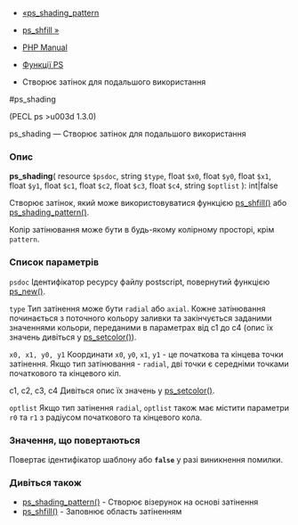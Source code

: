 - [«ps_shading_pattern](function.ps-shading-pattern.md)
- [ps_shfill »](function.ps-shfill.md)

- [PHP Manual](index.md)
- [Функції PS](ref.ps.md)
- Створює затінок для подальшого використання

#ps_shading

(PECL ps \>u003d 1.3.0)

ps_shading — Створює затінок для подальшого використання

### Опис

**ps_shading**(
resource `$psdoc`,
string `$type`,
float `$x0`,
float `$y0`,
float `$x1`,
float `$y1`,
float `$c1`,
float `$c2`,
float `$c3`,
float `$c4`,
string `$optlist`
): int\|false

Створює затінок, який може використовуватися функцією
[ps_shfill()](function.ps-shfill.md) або
[ps_shading_pattern()](function.ps-shading-pattern.md).

Колір затінювання може бути в будь-якому колірному просторі, крім
`pattern`.

### Список параметрів

`psdoc`
Ідентифікатор ресурсу файлу postscript, повернутий функцією
[ps_new()](function.ps-new.md).

`type`
Тип затінення може бути `radial` або `axial`. Кожне затінювання
починається з поточного кольору заливки та закінчується заданими значеннями
кольори, переданими в параметрах від c1 до c4 (опис їх значень
дивіться у [ps_setcolor()](function.ps-setcolor.md)).

`x0, x1, y0, y1`
Координати `x0`, `y0`, `x1`, `y1` - це початкова та кінцева точки
затінення. Якщо тип затінювання - `radial`, дві точки є середніми
точками початкового та кінцевого кіл.

c1, c2, c3, c4
Дивіться опис їх значень у
[ps_setcolor()](function.ps-setcolor.md).

`optlist`
Якщо тип затінення `radial`, `optlist` також має містити параметри
`r0` та `r1` з радіусом початкового та кінцевого кола.

### Значення, що повертаються

Повертає ідентифікатор шаблону або **`false`** у разі виникнення
помилки.

### Дивіться також

- [ps_shading_pattern()](function.ps-shading-pattern.md) - Створює
візерунок на основі затінення
- [ps_shfill()](function.ps-shfill.md) - Заповнює область
затіненням
